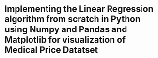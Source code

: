 # Implementing the Linear Regression algorithm from scratch in Python using Numpy and Pandas and Matplotlib for visualization of Medical Price Datatset
